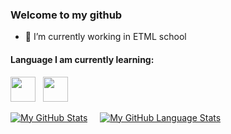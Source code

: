 ### Welcome to my github


- 🔭 I’m currently working in ETML school

#### Language I am currently learning: <br>
<code><img height="40" src="https://banner2.cleanpng.com/20180330/zle/kisspng-microsoft-azure-sql-database-microsoft-sql-server-database-5abeaece642720.1956423515224460304102.jpg"></code> &nbsp;
<code><img height="40" src="https://upload.wikimedia.org/wikipedia/commons/thumb/2/27/PHP-logo.svg/1280px-PHP-logo.svg.png"></code>




[![My GitHub Stats](https://github-readme-stats.vercel.app/api/?username=KillianGood&count_private=true&theme=tokyonight&showicons=true)]() &nbsp; &nbsp;
[![My GitHub Language Stats](https://github-readme-stats.vercel.app/api/top-langs/?username=KillianGood&langs_count=5&theme=tokyonight)]()

